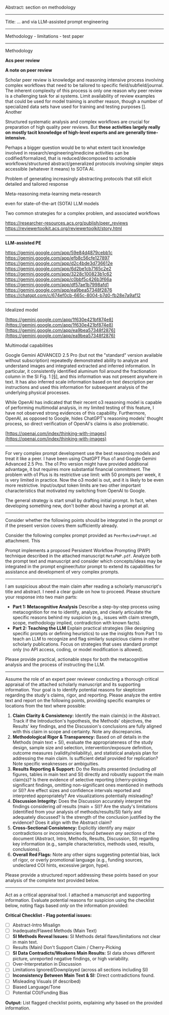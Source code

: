 Abstract: section on methodology

---

Title: ... and via LLM-assisted prompt engineering

---

Methodology - limitations - test paper

---

Methodology

**Acs peer review**  

**A note on peer review**  

Scholar peer review is knowledge and reasoning intensive process involving complex workflows that need to be tailored to specific field/subfield/journal. The inherent complexity of this process is only one reason why peer review is a challenging task for ai systems. Limit availability of review examples that could be used for model training is another reason, though a number of specialized data sets have used for training and testing purposes []. Another

Structured systematic analysis and complex workflows are crucial for preparation of high quality peer reviews. But **these activities largely really on mostly tacit knowledge of high-level experts and are generally time-intensive.**

Perhaps a bigger question would be to what extent tacit knowledge involved in research/engineering/medicine activities can be codified/formalized, that is reduced/decomposed to actionable workflows/structured abstract/generalized protocols involving simpler steps accessible (whatever it means) to SOTA AI.

Problem of generating increasingly abstracting protocols that still elicit detailed and tailored response

Meta-reasoning meta-learning meta-research

   even for state-of-the-art (SOTA) LLM models

Two common strategies for a complex problem, and associated workflows

https://researcher-resources.acs.org/publish/peer_reviews
https://reviewertoolkit.acs.org/reviewertoolkit/story.html

---

**LLM-assisted PE**

https://gemini.google.com/app/59e84d4879cebb1c
https://gemini.google.com/app/efb8c56cfe127897
https://gemini.google.com/app/d2c4bde3d736612e
https://gemini.google.com/app/6d2be1cb7165c2e2
https://gemini.google.com/app/3228c100823b1c62
https://gemini.google.com/app/c0bbf5c426b3f66a
https://gemini.google.com/app/df57ae1b7998afd1
https://gemini.google.com/app/ea9bea57348f2876
https://chatgpt.com/c/674ef0cb-665c-8004-b7d0-fb28e7a9af12

---

Idealized model

[https://gemini.google.com/app/1f630e421bf874e8](https://gemini.google.com/app/1f630e421bf874e8)  
[https://gemini.google.com/app/ea9bea57348f2876](https://gemini.google.com/app/ea9bea57348f2876)  

Multimodal capabilities

Google Gemini ADVANCED 2.5 Pro (but not the "standard" version available without subscription) repeatedly demonstrated ability to analyze and understand images and integrated extracted and inferred information. In particular, it consistently identified aluminum foil around the fractionation column in the SI Fig. 1 [§], and this information was not present anywhere in text. It has also inferred scale information based on text description per instructions and used this information for subsequent analysis of the underlying physical processes.

While OpenAI has indicated that their recent o3 reasoning model is capable of performing multimodal analysis, in my limited testing of this feature, I have not observed strong evidences of this capability. Furthermore, OpenAI, as opposed to Google, hides ChatGPT's reasoning models' thought process, so direct verification of OpenAI's claims is also problematic.


[https://openai.com/index/thinking-with-images](https://openai.com/index/thinking-with-images)

---

For very complex prompt development use the best reasoning models and treat it like a peer. I have been using ChatGPT Plus o1 and Google Gemini Advanced 2.5 Pro. The o1 Pro version might have provided additional advantage, it but requires more substantial financial commitment. The problem with o1 Plus is its restrictive use limit: with 50 prompts per week, it is very limited in practice. Now the o3 model is out, and it is likely to be even more restrictive. Input/output token limits are two other important characteristics that motivated my switching from OpenAI to Google.

  

The general strategy is start small by drafting initial prompt. In fact, when developing something new, don't bother about having a prompt at all.

---

Consider whether the following points should be integrated in the prompt or if the present version covers them sufficiently already. 

Consider the following complex prompt provided as `PeerReviewPrompt.md` attachment. This

Prompt implements a proposed Persistent Workflow Prompting (PWP) technique described in the attached manuscript `MetaPWP.pdf`. Analyze both the prompt text and manuscript and consider which concepts/ideas may be integrated in the prompt engineer/tutor prompt to extend its capabilities for assistance and development of very complex prompts.


---

I am suspicious about the main claim after reading a scholarly manuscript's title and abstract. I need a clear guide on how to proceed. Please structure your response into two main parts:

- **Part 1: Metacognitive Analysis**
    Describe a step-by-step process using metacognition for me to identify, analyze, and clearly articulate the specific reasons behind my suspicion (e.g., issues with claim strength, scope, methodology implied, contradiction with known facts).
- **Part 2: Teaching the LLM**
    Explain practical strategies (like designing specific prompts or defining heuristics) to use the insights from Part 1 to teach an LLM to recognize and flag similarly suspicious claims in other scholarly publications. Focus on strategies that uses standard prompt only (no API access, coding, or model modification is allowed).

Please provide practical, actionable steps for both the metacognitive analysis and the process of instructing the LLM.

---

Assume the role of an expert peer reviewer conducting a thorough critical appraisal of the attached scholarly manuscript and its supporting information. Your goal is to identify potential reasons for skepticism regarding the study's claims, rigor, and reporting. Please analyze the entire text and report on the following points, providing specific examples or locations from the text where possible:

1. **Claim Clarity & Consistency:** Identify the main claim(s) in the Abstract. Track if the Introduction's hypothesis, the Methods' objectives, the Results' key findings, and the Discussion's conclusions are fully aligned with this claim in scope and certainty. Note any discrepancies.
2. **Methodological Rigor & Transparency:** Based on *all* details in the Methods (main text + SI), evaluate the appropriateness of the study design, sample size and selection, intervention/exposure definition, outcome measures (validity/reliability), and statistical analysis plan for addressing the main claim. Is sufficient detail provided for replication? Note specific weaknesses or ambiguities.
3. **Results Reporting & Support:** Do the Results presented (including *all* figures, tables in main text and SI) directly and robustly support the main claim(s)? Is there evidence of selective reporting (cherry-picking significant findings, omitting non-significant ones mentioned in methods or SI)? Are effect sizes and confidence intervals reported and interpreted appropriately? Are visualizations potentially misleading?
4. **Discussion Integrity:** Does the Discussion accurately interpret the findings considering *all* results (main + SI)? Are the study's limitations (identified from your analysis of methods/results/SI) fairly and adequately discussed? Is the strength of the conclusion justified by the evidence? Does it align with the Abstract claim?
5. **Cross-Sectional Consistency:** Explicitly identify any major contradictions or inconsistencies found *between any sections* of the document (Abstract, Intro, Methods, Results, Discussion, SI) regarding key information (e.g., sample characteristics, methods used, results, conclusions).
6. **Overall Red Flags:** Note any other signs suggesting potential bias, lack of rigor, or overly promotional language (e.g., funding sources, undeclared COI hints, excessive jargon, hype).

Please provide a structured report addressing these points based on your analysis of the complete text provided below.

---

Act as a critical appraisal tool. I attached a manuscript and supporting information. Evaluate potential reasons for suspicion using the checklist below, noting flags based *only* on the information provided:

**Critical Checklist - Flag potential issues:**
* [ ] Abstract-Intro Misalign
* [ ] Inadequate/Flawed Methods (Main Text)
* [ ] **SI Methods Reveal Issues:** SI Methods detail flaws/limitations not clear in main text.
* [ ] Results (Main) Don't Support Claim / Cherry-Picking
* [ ] **SI Data Contradicts/Weakens Main Results:** SI data shows different picture, unreported negative findings, or high variability.
* [ ] Over-Interpretation in Discussion
* [ ] Limitations Ignored/Downplayed (across all sections including SI)
* [ ] **Inconsistency Between Main Text & SI:** Direct contradictions found.
* [ ] Misleading Visuals (if described)
* [ ] Biased Language/Tone
* [ ] Potential COI/Funding Bias

**Output:** List flagged checklist points, explaining *why* based on the provided information.

